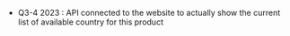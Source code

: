 - Q3-4 2023 : API connected to the website to actually show the current
  list of available country for this product
